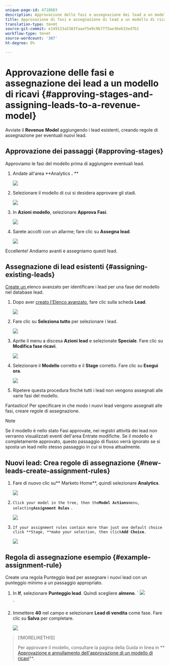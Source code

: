 ```yaml
---
unique-page-id: 4718683
description: Approvazione delle fasi e assegnazione dei lead a un modello di ricavi - Documenti Marketo - Documentazione prodotto
title: Approvazione di fasi e assegnazione di lead a un modello di ricavi
translation-type: tm+mt
source-git-commit: e149133a5383faaef5e9c9b7775ae36e633ed7b1
workflow-type: tm+mt
source-wordcount: '307'
ht-degree: 0%

---
```



# Approvazione delle fasi e assegnazione dei lead a un modello di ricavi {#approving-stages-and-assigning-leads-to-a-revenue-model}

Avviate il **Revenue** **Model** aggiungendo i lead esistenti, creando regole di assegnazione per eventuali nuovi lead.

## Approvazione dei passaggi {#approving-stages}

Approviamo le fasi del modello prima di aggiungere eventuali lead.

1. Andate all&#39;area **Analytics **.** **

   ![](assets/image2015-4-28-17-3a8-3a8.png)

1. Selezionare il modello di cui si desidera approvare gli stadi.

   ![](assets/image2015-4-28-17-3a10-3a3.png)

1. In **Azioni modello**, selezionare **Approva** **Fasi**.

   ![](assets/image2015-4-28-17-3a12-3a37.png)

1. Sarete accolti con un allarme; fare clic su **Assegna lead**.

   ![](assets/image2015-4-28-17-3a5-3a39.png)

Eccellente! Andiamo avanti e assegniamo questi lead.

## Assegnazione di lead esistenti {#assigning-existing-leads}

[Create un ](../../../../product-docs/core-marketo-concepts/smart-lists-and-static-lists/creating-a-smart-list/create-a-smart-list.md) elenco avanzato per identificare i lead per una fase del modello nel database lead.

1. Dopo aver [creato l&#39;Elenco avanzato](../../../../product-docs/core-marketo-concepts/smart-lists-and-static-lists/creating-a-smart-list/create-a-smart-list.md), fare clic sulla scheda **Lead**.

   ![](assets/image2015-4-29-11-3a37-3a30.png)

1. Fare clic su **Seleziona tutto** per selezionare i lead.

   ![](assets/image2015-4-29-11-3a39-3a39.png)

1. Aprite il menu a discesa **Azioni lead** e selezionate **Speciale**. Fare clic su **Modifica fase ricavi**.

   ![](assets/image2015-4-29-11-3a40-3a38.png)

1. Selezionare il **Modello** corretto e il **Stage** corretto. Fare clic su **Esegui ora**.

   ![](assets/image2015-4-29-11-3a43-3a41.png)

1. Ripetere questa procedura finché tutti i lead non vengono assegnati alle varie fasi del modello.

Fantastico! Per specificare in che modo i nuovi lead vengono assegnati alle fasi, creare regole di assegnazione.

>[!NOTE]
>
>Se il modello è nello stato Fasi approvate, nei registri attività dei lead non verranno visualizzati eventi dell&#39;area Entrate modifiche. Se il modello è completamente approvato, questo passaggio di flusso verrà ignorato se si sposta un lead nello stesso passaggio in cui si trova attualmente.

## Nuovi lead: Crea regole di assegnazione {#new-leads-create-assignment-rules}

1. Fare di nuovo clic su** Marketo Home**, quindi selezionare **Analytics**.

   ![](assets/image2015-4-28-17-3a8-3a8.png)

1. `Click your model in the tree, then the`**`Model Actions`**`menu, selecting`**`Assignment Rules`** `.`

   ![](assets/image2015-4-29-11-3a52-3a17.png)

1. `If your assignment rules contain more than just one default choice click **Stage, **make your selection, then click`**`Add Choice`**`.`

   ![](assets/image2015-4-29-12-3a5-3a46.png)

## Regola di assegnazione esempio {#example-assignment-rule}

Create una regola Punteggio lead per assegnare i nuovi lead con un punteggio minimo a un passaggio appropriato.

1. In **If**, selezionare **Punteggio lead**. Quindi scegliere **almeno**.
` ![](assets/image2015-4-29-13-3a27-3a8.png)

   `

1. Immettere **40** nel campo e selezionare **Lead di vendita** come fase. Fare clic su **Salva** per completare.

   ![](assets/image2015-4-29-14-3a4-3a23.png)

>[!MORELIKETHIS]
>
>Per approvare il modello, consultare la pagina della Guida in linea in ** [Approvazione e annullamento dell&#39;approvazione di un modello di ricavi](approve-unapprove-a-revenue-model.md)**.

